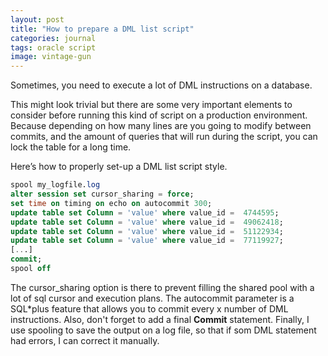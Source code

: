 ```yaml
---
layout: post
title: "How to prepare a DML list script"
categories: journal
tags: oracle script
image: vintage-gun
---
```


Sometimes, you need to execute a lot of DML instructions on a database.

This might look trivial but there are some very important elements to consider before running this kind of script on a production environment. Because depending on how many lines are you going to modify between commits, and the amount of queries that will run during the script, you can lock the table for a long time.

Here’s how to properly set-up a DML list script style.

```sql
spool my_logfile.log
alter session set cursor_sharing = force;
set time on timing on echo on autocommit 300;
update table set Column = 'value' where value_id =  4744595;
update table set Column = 'value' where value_id =  49062418;
update table set Column = 'value' where value_id =  51122934;
update table set Column = 'value' where value_id =  77119927;
[...]
commit;
spool off
```

The cursor_sharing option is there to prevent filling the shared pool with a lot of sql cursor and execution plans.
The autocommit parameter is a SQL*plus feature that allows you to commit every x number of DML instructions. Also, don't forget to add a final **Commit** statement.
Finally, I use spooling to save the output on a log file, so that if som DML statement had errors, I can correct it manually.
